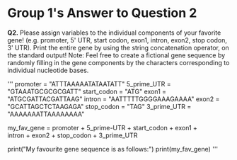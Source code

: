 # Group 1's Answer to Question 2

**Q2.** Please assign variables to the individual components of your favorite gene! (e.g.
promoter, 5' UTR, start codon, exon1, intron, exon2, stop codon, 3' UTR). Print the entire gene
by using the string concatenation operator, on the standard output! Note: Feel free to create a
fictional gene sequence by randomly filling in the gene components by the characters
corresponding to individual nucleotide bases.

'''
promoter = "ATTTAAAAATATAATATT"
5_prime_UTR = "GTAAATGCGCGCGATT"
start_codon = "ATG"
exon1 = "ATGCGATTACGATTAAG"
intron = "AATTTTTGGGGAAAGAAAA"
exon2 = "GCATTAGCTCTAAGAGA"
stop_codon = "TAG"
3_prime_UTR = "AAAAAAATTAAAAAAAA"

my_fav_gene = promoter + 5_prime-UTR + start_codon + exon1 + \
intron + exon2 + stop_codon + 3_prime_UTR

print("My favourite gene sequence is as follows:")
print(my_fav_gene)
'''
